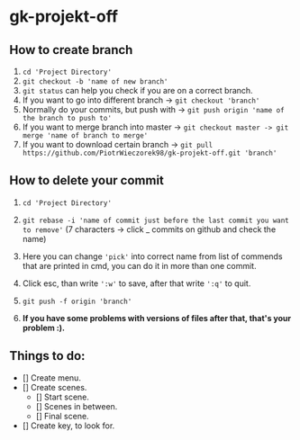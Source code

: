 # gk-projekt-off

## How to create branch
1. `cd 'Project Directory'`
2. `git checkout -b 'name of new branch'`
3. `git status` can help you check if you are on a correct branch.
4. If you want to go into different branch -> `git checkout 'branch'`
5. Normally do your commits, but push with -> `git push origin 'name of the branch to push to'`
6. If you want to merge branch into master -> `git checkout master -> git merge 'name of branch to merge'`
7. If you want to download certain branch -> `git pull https://github.com/PiotrWieczorek98/gk-projekt-off.git 'branch'`

## How to delete your commit
1. `cd 'Project Directory'`
2. `git rebase -i 'name of commit just before the last commit you want to remove'` (7 characters -> click _ commits on github and check the name)
3. Here you can change `'pick'` into correct name from list of commends that are printed in cmd, you can do it in more than one commit.
4. Click esc, than write `':w'` to save, after that write `':q'` to quit.
5. `git push -f origin 'branch'`

6. __If you have some problems with versions of files after that, that's your problem :).__

## Things to do:
- [] Create menu.
- [] Create scenes.
     - [] Start scene.
     - [] Scenes in between.
     - [] Final scene.
- [] Create key, to look for.
